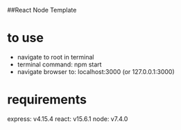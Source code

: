 ##React Node Template

# to use
- navigate to root in terminal
- terminal command: npm start
- navigate browser to: localhost:3000 (or 127.0.0.1:3000)

# requirements
express: v4.15.4
react: v15.6.1
node: v7.4.0